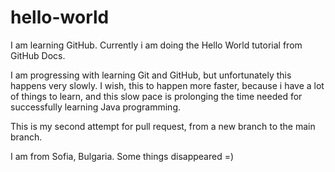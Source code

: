 # hello-world
I am learning GitHub. Currently i am doing the Hello World tutorial from GitHub Docs.

I am progressing with learning Git and GitHub, but unfortunately this happens very slowly. I wish, this to happen more faster,
because i have a lot of things to learn, and this slow pace is prolonging the time needed for successfully learning Java programming.

This is my second attempt for pull request, from a new branch to the main branch.

I am from Sofia, Bulgaria.
Some things disappeared =)
